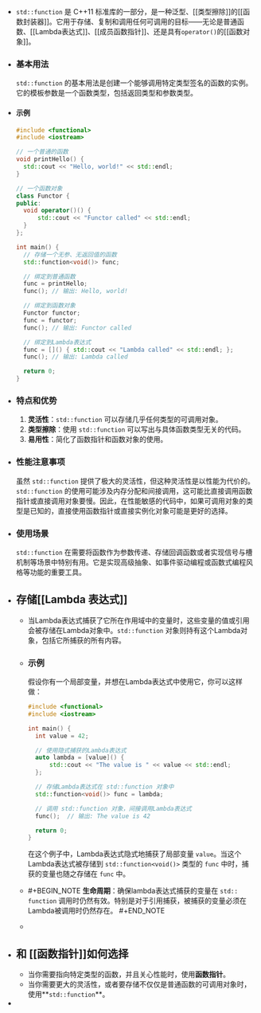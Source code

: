 - `std::function` 是 C++11 标准库的一部分，是一种泛型、[[类型擦除]]的[[函数封装器]]。它用于存储、复制和调用任何可调用的目标——无论是普通函数、[[Lambda表达式]]、[[成员函数指针]]、还是具有`operator()`的[[函数对象]]。
- ### 基本用法
  `std::function` 的基本用法是创建一个能够调用特定类型签名的函数的实例。它的模板参数是一个函数类型，包括返回类型和参数类型。
- #### 示例
  
  ```cpp
  #include <functional>
  #include <iostream>
  
  // 一个普通的函数
  void printHello() {
    std::cout << "Hello, world!" << std::endl;
  }
  
  // 一个函数对象
  class Functor {
  public:
    void operator()() {
        std::cout << "Functor called" << std::endl;
    }
  };
  
  int main() {
    // 存储一个无参、无返回值的函数
    std::function<void()> func;
  
    // 绑定到普通函数
    func = printHello;
    func(); // 输出: Hello, world!
  
    // 绑定到函数对象
    Functor functor;
    func = functor;
    func(); // 输出: Functor called
  
    // 绑定到Lambda表达式
    func = []() { std::cout << "Lambda called" << std::endl; };
    func(); // 输出: Lambda called
  
    return 0;
  }
  ```
- ### 特点和优势
  
  1. **灵活性**：`std::function` 可以存储几乎任何类型的可调用对象。
  2. **类型擦除**：使用 `std::function` 可以写出与具体函数类型无关的代码。
  3. **易用性**：简化了函数指针和函数对象的使用。
- ### 性能注意事项
  
  虽然 `std::function` 提供了极大的灵活性，但这种灵活性是以性能为代价的。`std::function` 的使用可能涉及内存分配和间接调用，这可能比直接调用函数指针或直接调用对象要慢。因此，在性能敏感的代码中，如果可调用对象的类型是已知的，直接使用函数指针或直接实例化对象可能是更好的选择。
- ### 使用场景
  
  `std::function` 在需要将函数作为参数传递、存储回调函数或者实现信号与槽机制等场景中特别有用。它是实现高级抽象、如事件驱动编程或函数式编程风格等功能的重要工具。
- ## 存储[[Lambda 表达式]]
	- 当Lambda表达式捕获了它所在作用域中的变量时，这些变量的值或引用会被存储在Lambda对象中。`std::function` 对象则持有这个Lambda对象，包括它所捕获的所有内容。
	- ### 示例
	  
	  假设你有一个局部变量，并想在Lambda表达式中使用它，你可以这样做：
	  
	  ```cpp
	  #include <functional>
	  #include <iostream>
	  
	  int main() {
	    int value = 42;
	  
	    // 使用隐式捕获的Lambda表达式
	    auto lambda = [value]() {
	        std::cout << "The value is " << value << std::endl;
	    };
	  
	    // 存储Lambda表达式在 std::function 对象中
	    std::function<void()> func = lambda;
	  
	    // 调用 std::function 对象，间接调用Lambda表达式
	    func();  // 输出: The value is 42
	  
	    return 0;
	  }
	  ```
	  
	  在这个例子中，Lambda表达式隐式地捕获了局部变量 `value`。当这个Lambda表达式被存储到 `std::function<void()>` 类型的 `func` 中时，捕获的变量也随之存储在 `func` 中。
	- #+BEGIN_NOTE
	  **生命周期**：确保lambda表达式捕获的变量在 `std:: function` 调用时仍然有效。特别是对于引用捕获，被捕获的变量必须在Lambda被调用时仍然存在。
	  #+END_NOTE
	-
- ## 和 [[函数指针]]如何选择
	- 当你需要指向特定类型的函数，并且关心性能时，使用**函数指针**。
	- 当你需要更大的灵活性，或者要存储不仅仅是普通函数的可调用对象时，使用**`std::function`**。
-